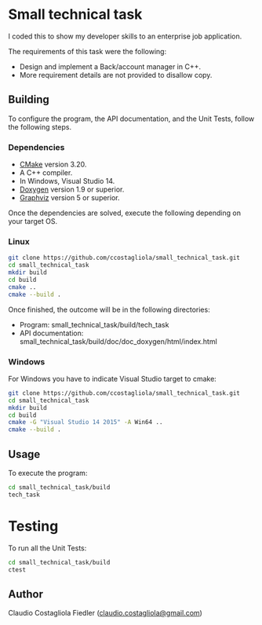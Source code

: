# Small technical task

I coded this to show my developer skills to an enterprise job application.

The requirements of this task were the following:
- Design and implement a Back/account manager in C++.
- More requirement details are not provided to disallow copy.

## Building

To configure the program, the API documentation, and the Unit Tests, follow the following steps.

### Dependencies
- [CMake](https://cmake.org/) version 3.20.
- A C++ compiler.
- In Windows, Visual Studio 14.
- [Doxygen](https://doxygen.nl/) version 1.9 or superior.
- [Graphviz](https://graphviz.org/) version 5 or superior.

Once the dependencies are solved, execute the following depending on your target OS.

### Linux
```bash
git clone https://github.com/ccostagliola/small_technical_task.git
cd small_technical_task
mkdir build
cd build
cmake ..
cmake --build .
```
Once finished, the outcome will be in the following directories:

- Program: small_technical_task/build/tech_task
- API documentation: small_technical_task/build/doc/doc_doxygen/html/index.html

### Windows
For Windows you have to indicate Visual Studio target to cmake:
```bash
git clone https://github.com/ccostagliola/small_technical_task.git
cd small_technical_task
mkdir build
cd build
cmake -G "Visual Studio 14 2015" -A Win64 ..
cmake --build .
```
## Usage

To execute the program:

```bash
cd small_technical_task/build
tech_task
```

# Testing
To run all the Unit Tests:
```bash
cd small_technical_task/build
ctest
```
## Author
Claudio Costagliola Fiedler (claudio.costagliola@gmail.com)
